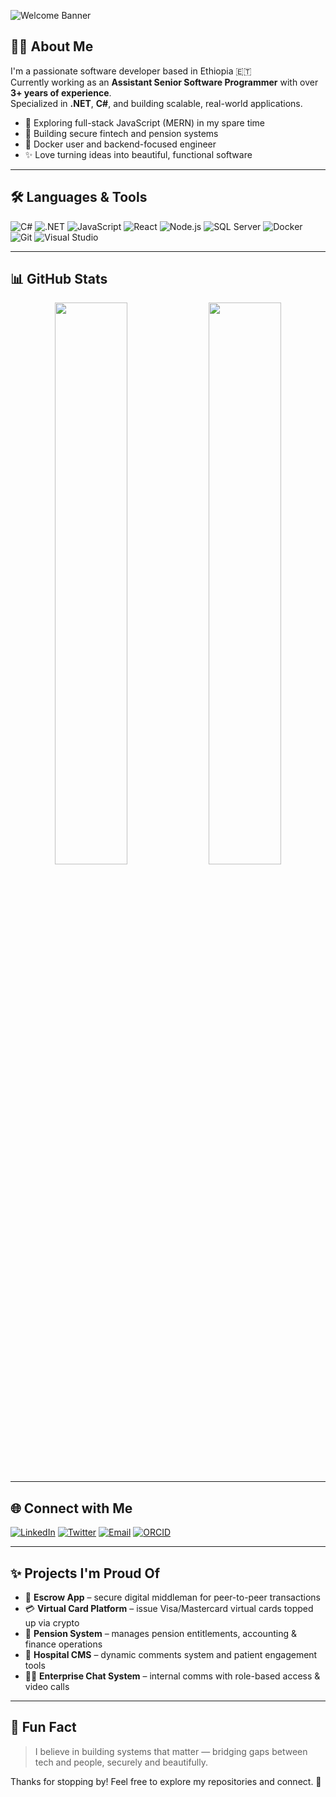 ![Welcome Banner](https://capsule-render.vercel.app/api?type=waving&color=gradient&height=200&section=header&text=Hi%20👋,%20I'm%20Mikyas%20D&fontSize=35&fontAlignY=40&desc=Assistant%20Senior%20Software%20Programmer%20|%20.NET%20Developer&descAlignY=60&descAlign=50)

## 👨‍💻 About Me

I'm a passionate software developer based in Ethiopia 🇪🇹  
Currently working as an **Assistant Senior Software Programmer** with over **3+ years of experience**.  
Specialized in **.NET**, **C#**, and building scalable, real-world applications.

- 🧠 Exploring full-stack JavaScript (MERN) in my spare time
- 🔐 Building secure fintech and pension systems
- 🧱 Docker user and backend-focused engineer
- ✨ Love turning ideas into beautiful, functional software

---

## 🛠️ Languages & Tools

![C#](https://img.shields.io/badge/C%23-239120?style=for-the-badge&logo=csharp&logoColor=white)
![.NET](https://img.shields.io/badge/.NET-512BD4?style=for-the-badge&logo=dotnet&logoColor=white)
![JavaScript](https://img.shields.io/badge/JavaScript-F7DF1E?style=for-the-badge&logo=javascript&logoColor=black)
![React](https://img.shields.io/badge/React-20232A?style=for-the-badge&logo=react&logoColor=61DAFB)
![Node.js](https://img.shields.io/badge/Node.js-339933?style=for-the-badge&logo=node-dot-js&logoColor=white)
![SQL Server](https://img.shields.io/badge/SQL%20Server-CC2927?style=for-the-badge&logo=microsoft-sql-server&logoColor=white)
![Docker](https://img.shields.io/badge/Docker-2496ED?style=for-the-badge&logo=docker&logoColor=white)
![Git](https://img.shields.io/badge/Git-F05032?style=for-the-badge&logo=git&logoColor=white)
![Visual Studio](https://img.shields.io/badge/Visual%20Studio-5C2D91?style=for-the-badge&logo=visual-studio&logoColor=white)

---

## 📊 GitHub Stats

<div align="center">
  <img src="https://github-readme-stats.vercel.app/api?username=Mikhabesha&show_icons=true&theme=tokyonight&hide_border=true" width="48%" />
  <img src="https://github-readme-stats.vercel.app/api/top-langs/?username=Mikhabesha&layout=compact&theme=tokyonight&hide_border=true" width="48%" />
</div>

---

## 🌐 Connect with Me

[![LinkedIn](https://img.shields.io/badge/LinkedIn-Mikyas%20D-blue?style=for-the-badge&logo=linkedin)](https://www.linkedin.com/in/mikyas-d-arkew-943109167/)
[![Twitter](https://img.shields.io/badge/Twitter-@Mik_Habesha-blue?style=for-the-badge&logo=twitter)](https://twitter.com/Mik_Habesha)
[![Email](https://img.shields.io/badge/Gmail-Mikyasdrss@gmail.com-red?style=for-the-badge&logo=gmail&logoColor=white)](mailto:Mikyasdrss@gmail.com)
[![ORCID](https://img.shields.io/badge/ORCID-0009--0008--4884--8955-green?style=for-the-badge&logo=orcid)](https://orcid.org/0009-0008-4884-8955)

---

## ✨ Projects I'm Proud Of

- 🔐 **Escrow App** – secure digital middleman for peer-to-peer transactions
- 💳 **Virtual Card Platform** – issue Visa/Mastercard virtual cards topped up via crypto
- 🧓 **Pension System** – manages pension entitlements, accounting & finance operations
- 🏥 **Hospital CMS** – dynamic comments system and patient engagement tools
- 🧑‍💼 **Enterprise Chat System** – internal comms with role-based access & video calls

---

## 📌 Fun Fact

> I believe in building systems that matter — bridging gaps between tech and people, securely and beautifully.

Thanks for stopping by! Feel free to explore my repositories and connect. 🙌
